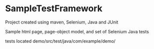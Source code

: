 # SampleTestFramework
Project created using maven, Selenium, Java and JUnit

Sample html page, page-object model, and set of Selenium Java tests

tests located demo/src/test/java/com/example/demo/
